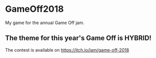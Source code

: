 # GameOff2018
My game for the annual Game Off jam.

## The theme for this year's Game Off is HYBRID! 

The contest is available on https://itch.io/jam/game-off-2018
